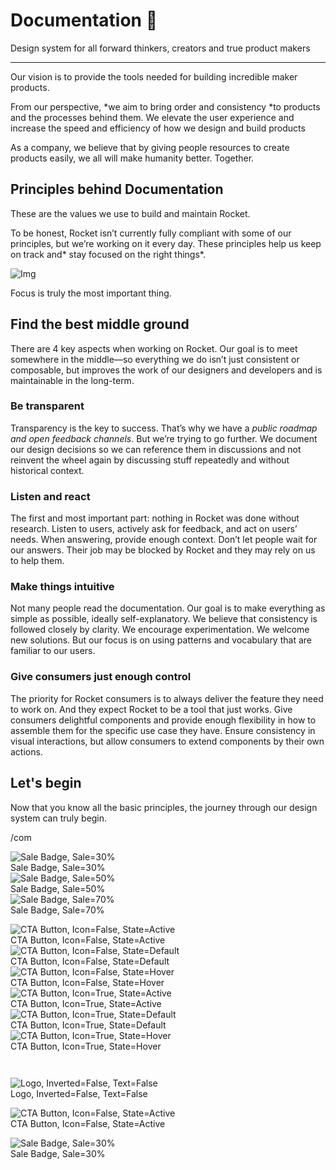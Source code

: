 
# Documentation 🚀

Design system for all forward thinkers, creators and true product makers

---

Our vision is to provide the tools needed for building incredible maker products.

From our perspective, *we aim to bring order and consistency *to products and the processes behind them. We elevate the user experience and increase the speed and efficiency of how we design and build products

As a company, we believe that by giving people resources to create products easily, we all will make humanity better. Together.

## Principles behind Documentation

These are the values we use to build and maintain Rocket.

To be honest, Rocket isn’t currently fully compliant with some of our principles, but we’re working on it every day. These principles help us keep on track and* stay focused on the right things*.

![Img](https://studio-assets.supernova.io/design-systems/14533/9289758a-6300-472a-bbc6-a57098081abf.jpeg)

Focus is truly the most important thing.

## Find the best middle ground

There are 4 key aspects when working on Rocket. Our goal is to meet somewhere in the middle—so everything we do isn’t just consistent or composable, but improves the work of our designers and developers and is maintainable in the long-term.

### Be transparent

Transparency is the key to success. That’s why we have a *public roadmap and open feedback channels*. But we’re trying to go further. We document our design decisions so we can reference them in discussions and not reinvent the wheel again by discussing stuff repeatedly and without historical context.

### Listen and react

The first and most important part: nothing in Rocket was done without research. Listen to users, actively ask for feedback, and act on users’ needs. When answering, provide enough context. Don’t let people wait for our answers. Their job may be blocked by Rocket and they may rely on us to help them.

### Make things intuitive

Not many people read the documentation. Our goal is to make everything as simple as possible, ideally self-explanatory. We believe that consistency is followed closely by clarity. We encourage experimentation. We welcome new solutions. But our focus is on using patterns and vocabulary that are familiar to our users.

### Give consumers just enough control

The priority for Rocket consumers is to always deliver the feature they need to work on. And they expect Rocket to be a tool that just works. Give consumers delightful components and provide enough flexibility in how to assemble them for the specific use case they have. Ensure consistency in visual interactions, but allow consumers to extend components by their own actions.

## Let's begin

Now that you know all the basic principles, the journey through our design system can truly begin.

/com

  
![Sale Badge, Sale=30%](https://studio-assets.supernova.io/design-systems/14533/97ff7884-745c-42b1-a4d1-35168a7baa5e.png)  
Sale Badge, Sale=30%  
![Sale Badge, Sale=50%](https://studio-assets.supernova.io/design-systems/14533/f4617d91-8bf9-4548-89f1-4cffcaee6799.png)  
Sale Badge, Sale=50%  
![Sale Badge, Sale=70%](https://studio-assets.supernova.io/design-systems/14533/1952f59f-6280-4559-9592-183fadaa0dbb.png)  
Sale Badge, Sale=70%  


  
![CTA Button, Icon=False, State=Active](https://studio-assets.supernova.io/design-systems/14533/a0a0d43e-e5ea-49aa-9345-ae77e5d29c11.png)  
CTA Button, Icon=False, State=Active  
![CTA Button, Icon=False, State=Default](https://studio-assets.supernova.io/design-systems/14533/0fd7c845-1691-4393-82c8-f6de59594fb4.png)  
CTA Button, Icon=False, State=Default  
![CTA Button, Icon=False, State=Hover](https://studio-assets.supernova.io/design-systems/14533/bf81b74c-966c-4b34-bcd2-02d5436dfb17.png)  
CTA Button, Icon=False, State=Hover  
![CTA Button, Icon=True, State=Active](https://studio-assets.supernova.io/design-systems/14533/db098a1f-224c-4d68-955c-64bc0b39347d.png)  
CTA Button, Icon=True, State=Active  
![CTA Button, Icon=True, State=Default](https://studio-assets.supernova.io/design-systems/14533/91a35996-db12-4e63-8f4c-2637c82e7c6c.png)  
CTA Button, Icon=True, State=Default  
![CTA Button, Icon=True, State=Hover](https://studio-assets.supernova.io/design-systems/14533/d048bbd0-fc56-404a-8442-4ee4ae0ee19a.png)  
CTA Button, Icon=True, State=Hover  


```javascript  
  
```

  
![Logo, Inverted=False, Text=False](https://studio-assets.supernova.io/design-systems/14533/8f4ec96e-f584-4e59-ac63-df4f9e0acb88.png)  
Logo, Inverted=False, Text=False  


  
  


  
![CTA Button, Icon=False, State=Active](https://studio-assets.supernova.io/design-systems/14533/a0a0d43e-e5ea-49aa-9345-ae77e5d29c11.png)  
CTA Button, Icon=False, State=Active  


  
![Sale Badge, Sale=30%](https://studio-assets.supernova.io/design-systems/14533/97ff7884-745c-42b1-a4d1-35168a7baa5e.png)  
Sale Badge, Sale=30%  
